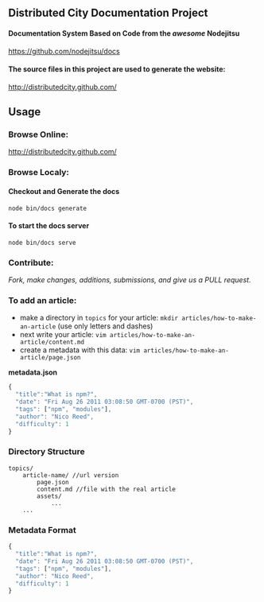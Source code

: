 ## Distributed City Documentation Project

#### Documentation System Based on Code from the *awesome* Nodejitsu
https://github.com/nodejitsu/docs

#### The source files in this project are used to generate the website:
http://distributedcity.github.com/

## Usage

### Browse Online:
http://distributedcity.github.com/

### Browse Localy:

#### Checkout and Generate the docs

    node bin/docs generate
    
#### To start the docs server

    node bin/docs serve

### Contribute:

*Fork, make changes, additions, submissions, and give us a PULL request.*

### To add an article:

- make a directory in `topics` for your article: `mkdir articles/how-to-make-an-article` (use only letters and dashes)
- next write your article: `vim articles/how-to-make-an-article/content.md`
- create a metadata with this data: `vim articles/how-to-make-an-article/page.json`

**metadata.json**

```javascript
{
  "title":"What is npm?",
  "date": "Fri Aug 26 2011 03:08:50 GMT-0700 (PST)",
  "tags": ["npm", "modules"],
  "author": "Nico Reed",
  "difficulty": 1
}
```


### Directory Structure

    topics/
        article-name/ //url version
            page.json
            content.md //file with the real article
            assets/
                ...
        ...

### Metadata Format

```javascript
{
  "title":"What is npm?",
  "date": "Fri Aug 26 2011 03:08:50 GMT-0700 (PST)",
  "tags": ["npm", "modules"],
  "author": "Nico Reed",
  "difficulty": 1
}
```
